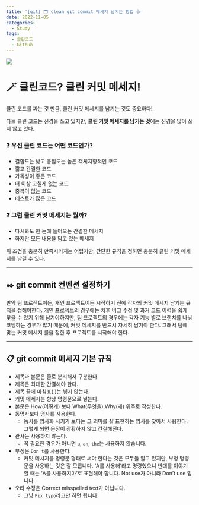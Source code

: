 ```yaml
---
title: '[git] 🗂️ clean git commit 메세지 남기는 방법 👍'
date: 2022-11-05
categories:
  - Study
tags:
  - 클린코드
  - Github
---
```


![](https://velog.velcdn.com/images/gusdh2/post/a31943f7-06dd-4e72-bb12-f20d15886130/image.png)

# 🪄 클린코드? 클린 커밋 메세지!

클린 코드를 짜는 것 만큼, 클린 커밋 메세지를 남기는 것도 중요하다!

다들 클린 코드는 신경을 쓰고 있지만, **클린 커밋 메세지를 남기는 것**에는 신경을 많이 쓰지 않고 있다.

### ❓ 우선 클린 코드는 어떤 코드인가?

- 결합도는 낮고 응집도는 높은 객체지향적인 코드
- 짧고 간결한 코드
- 가독성이 좋은 코드
- 더 이상 고칠게 없는 코드
- 중복이 없는 코드
- 테스트가 많은 코드

### ❓ 그럼 클린 커밋 메세지는 뭘까?

- 다시봐도 한 눈에 들어오는 간결한 메세지
- 하지만 모든 내용을 담고 있는 메세지

위 조건을 충분히 만족시키지는 어렵지만, 간단한 규칙을 정하면 충분히 클린 커밋 메세지를 남길 수 있다.

---

## ✒️ git commit 컨벤션 설정하기

만약 팀 프로젝트이든, 개인 프로젝트이든 시작하기 전에 각자의 커밋 메세지 남기는 규칙을 정해야한다. 개인 프로젝트의 경우에는 차후 버그 수정 및 과거 코드 이력을 쉽게 찾을 수 있기 위해 남겨야하지만, 팀 프로젝트의 경우에는 각자 기능 별로 브랜치를 나눠 코딩하는 경우가 많기 때문에, 커밋 메세지를 반드시 자세히 남겨야 한다. 그래서 팀에 맞는 커밋 메세지 룰을 정한 후 프로젝트를 시작해야 한다.

---

## 📋 git commit 메세지 기본 규칙

- 제목과 본문은 줄로 분리해서 구분한다.
- 제목은 최대한 간결해야 한다.
- 제목 끝에 마침표(.)는 넣지 않는다.
- 커밋 메세지는 항상 명령문으로 넣는다.
- 본문은 How(어떻게) 보다 What(무엇을),Why(왜) 위주로 작성한다.
- 동명사보다 명사를 사용한다.
  - 동사를 명사화 시키기 보다는 그 의미를 잘 표현하는 명사를 찾아서 사용한다. 그렇게 되면 문장이 장황하지 않고 간결해진다.
- 관사는 사용하지 않는다.
  - 꼭 필요한 경우가 아니면 `a`, `an`, `the`는 사용하지 않습니다.
- 부정문 `Don't`를 사용한다.
  - 커밋 메시지를 명령문 형태로 써야 한다는 것은 모두들 알고 있지만, 부정 명령문을 사용하는 것은 잘 모릅니다. ‘A를 사용해’라고 명령했으니 반대를 이야기 할 때는 ‘A를 사용하지마’로 표현해야 합니다. Not use가 아니라 Don’t use 입니다.
- 오타 수정은 Correct misspelled text가 아닙니다.
  - 그냥 `Fix typo`라고만 하면 됩니다.
